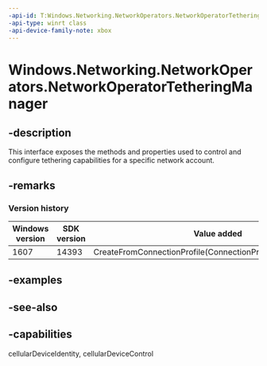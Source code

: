 ```yaml
---
-api-id: T:Windows.Networking.NetworkOperators.NetworkOperatorTetheringManager
-api-type: winrt class
-api-device-family-note: xbox
---
```


<!-- Class syntax.
public class NetworkOperatorTetheringManager : Windows.Networking.NetworkOperators.INetworkOperatorTetheringClientManager, Windows.Networking.NetworkOperators.INetworkOperatorTetheringManager
-->

# Windows.Networking.NetworkOperators.NetworkOperatorTetheringManager

## -description
This interface exposes the methods and properties used to control and configure tethering capabilities for a specific network account.

## -remarks

### Version history

| Windows version | SDK version | Value added |
| -- | -- | -- |
| 1607 | 14393 | CreateFromConnectionProfile(ConnectionProfile,NetworkAdapter) |

## -examples

## -see-also

## -capabilities
cellularDeviceIdentity, cellularDeviceControl
